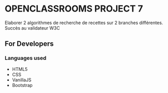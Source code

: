 
# OPENCLASSROOMS PROJECT 7

Elaborer 2 algorithmes de recherche de recettes sur 2 branches différentes.
Succès au validateur W3C


## For Developers

### Languages used

* HTML5
* CSS
* VanillaJS
* Bootstrap
